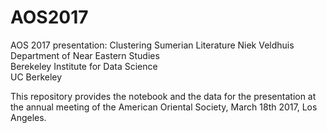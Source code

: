 # AOS2017
AOS 2017 presentation: Clustering Sumerian Literature
Niek Veldhuis  
Department of Near Eastern Studies  
Berekeley Institute for Data Science  
UC Berkeley

This repository provides the notebook and the data for the presentation at the annual meeting of the American Oriental Society, March 18th 2017, Los Angeles.
